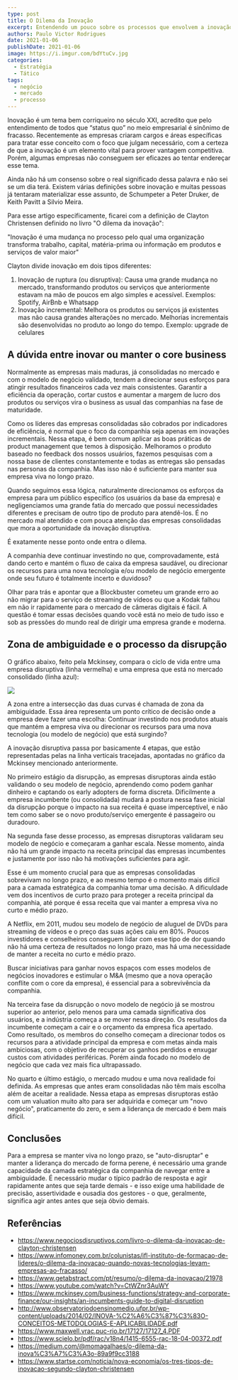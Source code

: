 ```yaml
---
type: post
title: O Dilema da Inovação
excerpt: Entendendo um pouco sobre os processos que envolvem a inovação e a disrupção
authors: Paulo Victor Rodrigues
date: 2021-01-06
publishDate: 2021-01-06
image: https://i.imgur.com/bdYtuCv.jpg
categories:
  - Estratégia
  - Tático
tags:
  - negócio
  - mercado
  - processo
---
```

Inovação é um tema bem corriqueiro no século XXI, acredito que pelo entendimento de todos que “status quo” no meio empresarial é sinônimo de fracasso. Recentemente as empresas criaram cargos e áreas específicas para tratar esse conceito com o foco que julgam necessário, com a certeza de que a inovação é um elemento vital para prover vantagem competitiva. Porém, algumas empresas não conseguem ser eficazes ao tentar endereçar esse tema.

Ainda não há um consenso sobre o real significado dessa palavra e não sei se um dia terá. Existem várias definições sobre inovação e muitas pessoas já tentaram materializar esse assunto, de Schumpeter a Peter Druker, de Keith Pavitt a Silvio Meira.

Para esse artigo especificamente, ficarei com a definição de Clayton Christensen definido no livro "O dilema da inovação":

"Inovação é uma mudança no processo pelo qual uma organização transforma trabalho, capital, matéria-prima ou informação em produtos e serviços de valor maior"

Clayton divide inovação em dois tipos diferentes:

1. Inovação de ruptura (ou disruptiva): Causa uma grande mudança no mercado, transformando produtos ou serviços que anteriormente estavam na mão de poucos em algo simples e acessível. Exemplos: Spotify, AirBnb e Whatsapp
2. Inovação incremental: Melhora os produtos ou serviços já existentes mas não causa grandes alterações no mercado. Melhorias incrementais são desenvolvidas no produto ao longo do tempo. Exemplo: upgrade de celulares

## A dúvida entre inovar ou manter o core business

Normalmente as empresas mais maduras, já consolidadas no mercado e com o modelo de negócio validado, tendem a direcionar seus esforços para atingir resultados financeiros cada vez mais consistentes. Garantir a eficiência da operação, cortar custos e aumentar a margem de lucro dos produtos ou serviços vira o business as usual das companhias na fase de maturidade.

Como os líderes das empresas consolidadas são cobrados por indicadores de eficiência, é normal que o foco da companhia seja apenas em inovações incrementais. Nessa etapa, é bem comum aplicar as boas práticas de product management que temos à disposição. Melhoramos o produto baseado no feedback dos nossos usuários, fazemos pesquisas com a nossa base de clientes constantemente e todas as entregas são pensadas nas personas da companhia. Mas isso não é suficiente para manter sua empresa viva no longo prazo.

Quando seguimos essa lógica, naturalmente direcionamos os esforços da empresa para um público específico (os usuários da base da empresa) e negligenciamos uma grande fatia do mercado que possui necessidades diferentes e precisam de outro tipo de produto para atendê-los. É no mercado mal atendido e com pouca atenção das empresas consolidadas que mora a oportunidade da inovação disruptiva.

É exatamente nesse ponto onde entra o dilema.

A companhia deve continuar investindo no que, comprovadamente, está dando certo e mantém o fluxo de caixa da empresa saudável, ou direcionar os recursos para uma nova tecnologia e/ou modelo de negócio emergente onde seu futuro é totalmente incerto e duvidoso?

Olhar para trás e apontar que a Blockbuster cometeu um grande erro ao não migrar para o serviço de streaming de vídeos ou que a Kodak falhou em não ir rapidamente para o mercado de câmeras digitais é fácil. A questão é tomar essas decisões quando você está no meio de tudo isso e sob as pressões do mundo real de dirigir uma empresa grande e moderna.

## Zona de ambiguidade e o processo da disrupção

O gráfico abaixo, feito pela Mckinsey, compara o ciclo de vida entre uma empresa disruptiva (linha vermelha) e uma empresa que está no mercado consolidado (linha azul):

![](https://i.imgur.com/n9NUeHD.png)

A zona entre a intersecção das duas curvas é chamada de zona da ambiguidade. Essa área representa um ponto crítico de decisão onde a empresa deve fazer uma escolha: Continuar investindo nos produtos atuais que mantém a empresa viva ou direcionar os recursos para uma nova tecnologia (ou modelo de negócio) que está surgindo?

A inovação disruptiva passa por basicamente 4 etapas, que estão representadas pelas na linha verticais tracejadas, apontadas no gráfico da Mckinsey mencionado anteriormente. 

No primeiro estágio da disrupção, as empresas disruptoras ainda estão validando o seu modelo de negócio, aprendendo como podem ganhar dinheiro e captando os early adopters de forma discreta. Dificilmente a empresa incumbente (ou consolidada) mudará a postura nessa fase inicial da disrupção porque o impacto na sua receita é quase imperceptível, e não tem como saber se o novo produto/serviço emergente é passageiro ou duradouro.

Na segunda fase desse processo, as empresas disruptoras validaram seu modelo de negócio e começaram a ganhar escala. Nesse momento, ainda não há um grande impacto na receita principal das empresas incumbentes e justamente por isso não há motivações suficientes para agir. 

Esse é um momento crucial para que as empresas consolidadas sobrevivam no longo prazo, e ao mesmo tempo é o momento mais difícil para a camada estratégica da companhia tomar uma decisão. A dificuldade vem dos incentivos de curto prazo para proteger a receita principal da companhia, até porque é essa receita que vai manter a empresa viva no curto e médio prazo.

A Netflix, em 2011, mudou seu modelo de negócio de aluguel de DVDs para streaming de vídeos e o preço das suas ações caiu em 80%. Poucos investidores e conselheiros conseguem lidar com esse tipo de dor quando não há uma certeza de resultados no longo prazo, mas há uma necessidade de manter a receita no curto e médio prazo.

Buscar iniciativas para ganhar novos espaços com esses modelos de negócios inovadores e estimular o M&A (mesmo que a nova operação conflite com o core da empresa), é essencial para a sobrevivência da companhia.

Na terceira fase da disrupção o novo modelo de negócio já se mostrou superior ao anterior, pelo menos para uma camada significativa dos usuários, e a indústria começa a se mover nessa direção. Os resultados da incumbente começam a cair e o orçamento da empresa fica apertado. Como resultado, os membros do conselho começam a direcionar todos os recursos para a atividade principal da empresa e com metas ainda mais ambiciosas, com o objetivo de recuperar os ganhos perdidos e enxugar custos com atividades periféricas. Porém ainda focado no modelo de negócio que cada vez mais fica ultrapassado.

No quarto e último estágio, o mercado mudou e uma nova realidade foi definida. As empresas que antes eram consolidadas não têm mais escolha além de aceitar a realidade. Nessa etapa as empresas disruptoras estão com um valuation muito alto para ser adquirida e começar um "novo negócio", praticamente do zero, e sem a liderança de mercado é bem mais difícil.

## Conclusões

Para a empresa se manter viva no longo prazo, se "auto-disruptar" e manter a liderança do mercado de forma perene, é necessário uma grande capacidade da camada estratégica da companhia de navegar entre a ambiguidade. É necessário mudar o típico padrão de resposta e agir rapidamente antes que seja tarde demais - e isso exige uma habilidade de precisão, assertividade e ousadia dos gestores - o que, geralmente, significa agir antes antes que seja óbvio demais.

## Referências

* <https://www.negociosdisruptivos.com/livro-o-dilema-da-inovacao-de-clayton-christensen>
* <https://www.infomoney.com.br/colunistas/ifl-instituto-de-formacao-de-lideres/o-dilema-da-inovacao-quando-novas-tecnologias-levam-empresas-ao-fracasso/>
* <https://www.getabstract.com/pt/resumo/o-dilema-da-inovacao/21978>
* <https://www.youtube.com/watch?v=CtWZnr3AuWY>
* <https://www.mckinsey.com/business-functions/strategy-and-corporate-finance/our-insights/an-incumbents-guide-to-digital-disruption>
* <http://www.observatoriodoensinomedio.ufpr.br/wp-content/uploads/2014/02/INOVA-%C2%A6%C3%87%C3%83O-CONCEITOS-METODOLOGIAS-E-APLICABILIDADE.pdf>
* <https://www.maxwell.vrac.puc-rio.br/17127/17127_4.PDF>
* <https://www.scielo.br/pdf/rac/v18n4/1415-6555-rac-18-04-00372.pdf>
* <https://medium.com/@momagalhaes/o-dilema-da-inova%C3%A7%C3%A3o-89a9f9cc3188>
* <https://www.startse.com/noticia/nova-economia/os-tres-tipos-de-inovacao-segundo-clayton-christensen>
